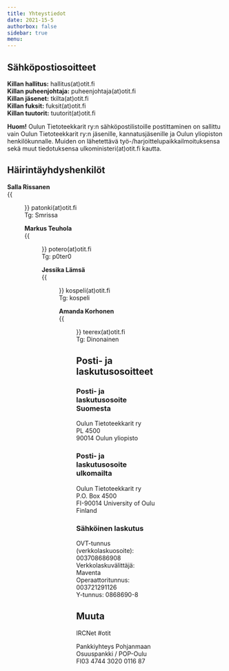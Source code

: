 ```yaml
---
title: Yhteystiedot
date: 2021-15-5
authorbox: false
sidebar: true
menu:
---
```


## Sähköpostiosoitteet

**Killan hallitus:** hallitus(at)otit.fi  
**Killan puheenjohtaja:** puheenjohtaja(at)otit.fi  
**Killan jäsenet:** tkilta(at)otit.fi  
**Killan fuksit:** fuksit(at)otit.fi  
**Killan tuutorit:** tuutorit(at)otit.fi

**Huom!** Oulun Tietoteekkarit ry:n sähköpostilistoille postittaminen on sallittu vain Oulun Tietoteekkarit ry:n jäsenille, kannatusjäsenille ja Oulun yliopiston henkilökunnalle. Muiden on lähetettävä työ-/harjoittelupaikkailmoituksensa sekä muut tiedotuksensa ulkoministeri(at)otit.fi kautta.

## Häirintäyhdyshenkilöt 

**Salla Rissanen**  
{{<figure src="/img/hairintayhdyshenkilot/2024/patonki.png" alt="Salla Rissanen" width="300" >}}
patonki(at)otit.fi  
Tg: Smrissa  

**Markus Teuhola**  
{{<figure src="/img/hairintayhdyshenkilot/2024/potero.png" alt="Markus Teuhola" width="300" >}}
potero(at)otit.fi  
Tg: p0ter0  

**Jessika Lämsä**  
{{<figure src="/img/hairintayhdyshenkilot/2024/kospeli.png" alt="Jessika Lämsä" width="300" >}}
kospeli(at)otit.fi  
Tg: kospeli  

**Amanda Korhonen**  
{{<figure src="/img/hairintayhdyshenkilot/2024/teerex.png" alt="Amanda Korhonen" width="300" >}}
teerex(at)otit.fi  
Tg: Dinonainen  

## Posti- ja laskutusosoitteet

### Posti- ja laskutusosoite Suomesta

Oulun Tietoteekkarit ry  
PL 4500  
90014 Oulun yliopisto

### Posti- ja laskutusosoite ulkomailta

Oulun Tietoteekkarit ry  
P.O. Box 4500  
FI-90014 University of Oulu  
Finland

### Sähköinen laskutus

OVT-tunnus (verkkolaskuosoite): 003708686908  
Verkkolaskuvälittäjä: Maventa  
Operaattoritunnus: 003721291126  
Y-tunnus: 0868690-8

## Muuta

IRCNet #otit

Pankkiyhteys Pohjanmaan Osuuspankki / POP-Oulu FI03 4744 3020 0116 87
